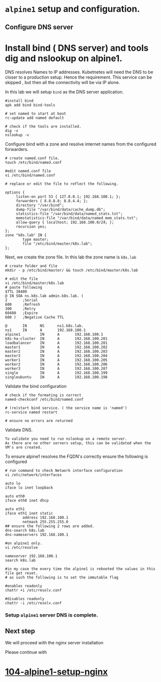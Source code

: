# `alpine1` setup and configuration.

## Configure DNS server
# Install bind ( DNS server) and tools dig and nslookup on alpine1.
DNS resolves Names to IP addresses. Kubetnetes will need the DNS to be closer to a production setup. Hence the requirement. This service can be skipped , but then all the connectivity will be via IP alone.

In this lab we will setup `bind` as the DNS server application.

```
#install bind
apk add bind bind-tools

# set named to start at boot
rc-update add named default

# check if the tools are installed.
dig -v
nslookup -v
```

Configure bind with a zone and resolve internet names from the configured forwarders.
```
# create named.conf file.
touch /etc/bind/named.conf

#edit named.conf file 
vi /etc/bind/named.conf

# replace or edit the file to reflect the following.

options {
     listen-on port 53 { 127.0.0.1; 192.168.100.1; };
     forwarders { 8.8.8.8; 8.8.4.4; };
     directory "/var/bind";
     dump-file "/var/bind/data/cache_dump.db";
     statistics-file "/var/bind/data/named_stats.txt";
     memstatistics-file "/var/bind/data/named_mem_stats.txt";
     allow-query { localhost; 192.168.100.0/24; };
     recursion yes;
};
zone "k8s.lab" IN {
        type master;
        file "/etc/bind/master/k8s.lab";
};
```
Next, we create the zone file. In this lab the zone name  is `k8s.lab`

```
# create folder and file
mkdir - p /etc/bind/master/ && touch /etc/bind/master/k8s.lab

# edit the file 
vi /etc/bind/master/k8s.lab
# paste following 
$TTL 38400
@ IN SOA ns.k8s.lab admin.k8s.lab. (
2       ;Serial
600     ;Refresh
300     ;Retry
60480   ;Expire
600 )   ;Negative Cache TTL

@       IN      NS      ns1.k8s.lab.
ns1     IN      A       192.168.100.1
alpine1         IN      A       192.168.100.1
k8s-ha-cluster  IN      A       192.168.100.201
loadbalancer    IN      A       192.168.100.201
master1         IN      A       192.168.100.202
master2         IN      A       192.168.100.203
master3         IN      A       192.168.100.204
worker1         IN      A       192.168.100.205
worker2         IN      A       192.168.100.206
worker3         IN      A       192.168.100.207
single          IN      A       192.168.100.199
singleubuntu    IN      A       192.168.100.198

```

Validate the bind configuration
```
# check if the formating is correct 
named-checkconf /etc/bind/named.conf

# (re)start bind service. ( the service name is 'named') 
rc-service named restart 

# ensure no errors are returned
```

Validate DNS.

```
To validate you need to run nslookup on a remote server. 
As there are no other servers setup, this can be validated when the VM's are created.

```
To ensure alpine1 resolves the FQDN's correctly ensure the following is configured 

```
# run command to check Network interface configuration
vi /etc/network/interfaces

auto lo
iface lo inet loopback

auto eth0
iface eth0 inet dhcp

auto eth1
iface eth1 inet static
        address 192.168.100.1
        netmask 255.255.255.0
## ensure the following 2 rows are added.
dns-search k8s.lab  
dns-nameservers 192.168.100.1 

```

```
#on alpine1 only.
vi /etc/resolve

nameserver 192.168.100.1
search k8s.lab

#in my case the every time the alpine1 is rebooted the values in this file get reset.
# as such the following is to set the immutable flag 

#enables readonly
chattr +i /etc/resolv.conf 

#disables readonly
chattr -i /etc/resolv.conf 

```
### Setup `alpine1` server DNS is complete.


## Next step

We will proceed with the nginx server installation 

Please continue with 
# [104-alpine1-setup-nginx](./104-alpine1-setup-nginx.md)

